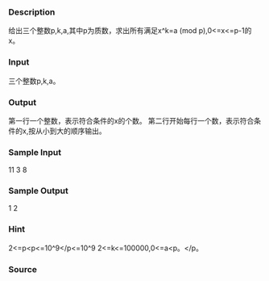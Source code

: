 
### Description
给出三个整数p,k,a,其中p为质数，求出所有满足x^k=a (mod p),0<=x<=p-1的x。 

### Input
三个整数p,k,a。 

### Output
第一行一个整数，表示符合条件的x的个数。 
第二行开始每行一个数，表示符合条件的x,按从小到大的顺序输出。 

### Sample Input
11 3 8 


### Sample Output
1
2

### Hint
2<=p<p<=10^9</p<=10^9
2<=k<=100000,0<=a<p。</p。

### Source
